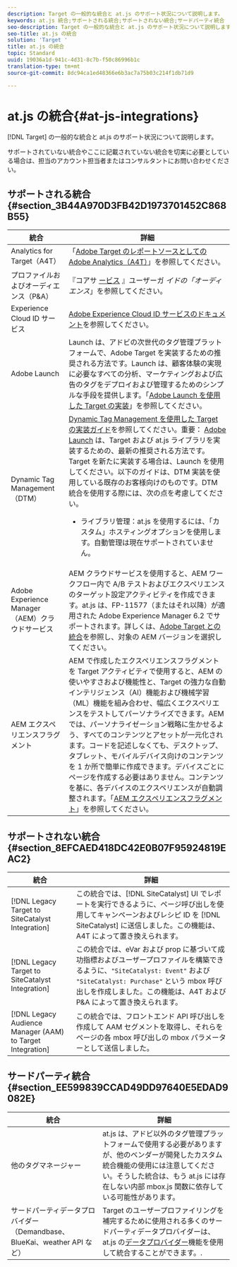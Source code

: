 ```yaml
---
description: Target の一般的な統合と at.js のサポート状況について説明します。
keywords: at.js 統合;サポートされる統合;サポートされない統合;サードパーティ統合
seo-description: Target の一般的な統合と at.js のサポート状況について説明します。
seo-title: at.js の統合
solution: 'Target '
title: at.js の統合
topic: Standard
uuid: 19036a1d-941c-4d31-8c7b-f50c86996b1c
translation-type: tm+mt
source-git-commit: 8dc94ca1ed48366e6b3ac7a75b03c214f1db71d9

---
```



# at.js の統合{#at-js-integrations}

[!DNL Target] の一般的な統合と at.js のサポート状況について説明します。

サポートされていない統合やここに記載されていない統合を切実に必要としている場合は、担当のアカウント担当者またはコンサルタントにお問い合わせください。

## サポートされる統合 {#section_3B44A970D3FB42D1973701452C868B55}

| 統合 | 詳細 |
|--- |--- |
| Analytics for Target（A4T） | 「[Adobe Target のレポートソースとしての Adobe Analytics（A4T）](../../../c-integrating-target-with-mac/a4t/a4t.md#concept_7540C8C04259434AB6EE33B09F47A1DE)」を参照してください。 |
| プロファイルおよびオーディエンス（P&amp;A） | 『コアサ [ービス](https://docs.adobe.com/content/help/en/core-services/interface/audiences/audience-library.html) 』ユーザーガ *イドの「オーディエンス*」を参照してください。 |
| Experience Cloud ID サービス | [Adobe Experience Cloud ID サービスのドキュメント](https://docs.adobe.com/content/help/en/id-service/using/home.html)を参照してください。 |
| Adobe Launch | Launch は、アドビの次世代のタグ管理プラットフォームで、Adobe Target を実装するための推奨される方法です。Launch は、顧客体験の実現に必要なすべての分析、マーケティングおよび広告のタグをデプロイおよび管理するためのシンプルな手段を提供します。「[Adobe Launch を使用した Target の実装](../../../c-implementing-target/c-implementing-target-for-client-side-web/how-to-deployatjs/cmp-implementing-target-using-adobe-launch.md#topic_5234DDAEB0834333BD6BA1B05892FC25)」を参照してください。 |
| Dynamic Tag Management（DTM） | [Dynamic Tag Management を使用した Target の実装ガイド](https://marketing.adobe.com/resources/help/en_US/target/ov2/implementing-target-using-dynamic-tag-management.html)を参照してください。重要： [Adobe Launch](../../../c-implementing-target/c-implementing-target-for-client-side-web/how-to-deployatjs/cmp-implementing-target-using-adobe-launch.md#topic_5234DDAEB0834333BD6BA1B05892FC25) は、Target および at.js ライブラリを実装するための、最新の推奨される方法です。Target を新たに実装する場合は、Launch を使用してください。以下のガイドは、DTM 実装を使用している既存のお客様向けのものです。DTM 統合を使用する際には、次の点を考慮してください。 <ul><li>ライブラリ管理：at.js を使用するには、「カスタム」ホスティングオプションを使用します。自動管理は現在サポートされていません。 </li></ul> |
| Adobe Experience Manager（AEM）クラウドサービス | AEM クラウドサービスを使用すると、AEM ワークフロー内で A/B テストおよびエクスペリエンスのターゲット設定アクティビティを作成できます。at.js は、FP-11577（またはそれ以降）が適用された Adobe Experience Manager 6.2 でサポートされます。詳しくは、[Adobe Target との統合](https://helpx.adobe.com/experience-manager/6-2/sites/administering/using/target.html)を参照し、対象の AEM バージョンを選択してください。 |
| AEM エクスペリエンスフラグメント | AEM で作成したエクスペリエンスフラグメントを Target アクティビティで使用すると、AEM の使いやすさおよび機能性と、Target の強力な自動インテリジェンス（AI）機能および機械学習（ML）機能を組み合わせ、幅広くエクスペリエンスをテストしてパーソナライズできます。AEM では、パーソナライゼーション戦略に生かせるよう、すべてのコンテンツとアセットが一元化されます。コードを記述しなくても、デスクトップ、タブレット、モバイルデバイス向けのコンテンツを 1 か所で簡単に作成できます。デバイスごとにページを作成する必要はありません。コンテンツを基に、各デバイスのエクスペリエンスが自動調整されます。「[AEM エクスペリエンスフラグメント](../../../c-experiences/c-manage-content/aem-experience-fragments.md#topic_1E1E4EA01F074349B2CF8785387B5FE8)」を参照してください。 |

## サポートされない統合 {#section_8EFCAED418DC42E0B07F95924819EAC2}

| 統合 | 詳細 |
|--- |--- |
| [!DNL Legacy Target to SiteCatalyst Integration] | この統合では、[!DNL SiteCatalyst] UI でレポートを実行できるように、ページ呼び出しを使用してキャンペーンおよびレシピ ID を [!DNL SiteCatalyst] に送信しました。この機能は、A4T によって置き換えられます。 |
| [!DNL Legacy Target to SiteCatalyst Integration] | この統合では、eVar および prop に基づいて成功指標およびユーザープロファイルを構築できるように、`"SiteCatalyst: Event"` および `"SiteCatalyst: Purchase"` という mbox 呼び出しを作成しました。この機能は、A4T および P&amp;A によって置き換えられます。 |
| [!DNL Legacy Audience Manager (AAM) to Target Integration] | この統合では、フロントエンド API 呼び出しを作成して AAM セグメントを取得し、それらをページの各 mbox 呼び出しの mbox パラメーターとして送信しました。 |

## サードパーティ統合 {#section_EE599839CCAD49DD97640E5EDAD9082E}

| 統合 | 詳細 |
|--- |--- |
| 他のタグマネージャー | at.js は、アドビ以外のタグ管理プラットフォームで使用する必要がありますが、他のベンダーが開発したカスタム統合機能の使用には注意してください。そうした統合は、もう at.js には存在しない内部 mbox.js 関数に依存している可能性があります。 |
| サードパーティデータプロバイダー（Demandbase、BlueKai、weather API など） | Target のユーザープロファイリングを補完するために使用される多くのサードパーティデータプロバイダーは、at.js の[データプロバイダー](/help/c-implementing-target/c-implementing-target-for-client-side-web/targetgobalsettings.md#data-providers)機能を使用して統合することができます。. |